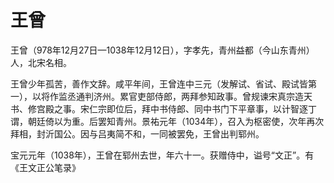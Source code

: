 # 王曾

王曾（978年12月27日—1038年12月12日），字孝先，青州益都（今山东青州）人，北宋名相。

王曾少年孤苦，善作文辞。咸平年间，王曾连中三元（发解试、省试、殿试皆第一），以将作监丞通判济州。累官吏部侍郎，两拜参知政事。曾规谏宋真宗造天书、修宫殿之事。宋仁宗即位后，拜中书侍郎、同中书门下平章事，以计智逐丁谓，朝廷倚以为重。后罢知青州。景祐元年（1034年），召入为枢密使，次年再次拜相，封沂国公。因与吕夷简不和，一同被罢免，王曾出判郓州。

宝元元年（1038年），王曾在郓州去世，年六十一。获赠侍中，谥号“文正”。有《王文正公笔录》
